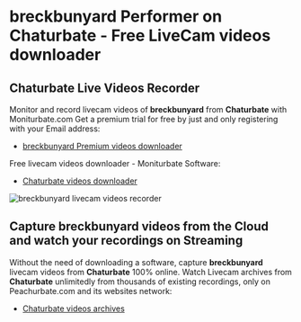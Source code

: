 # breckbunyard Performer on Chaturbate - Free LiveCam videos downloader

## Chaturbate Live Videos Recorder

Monitor and record livecam videos of **breckbunyard** from **Chaturbate** with Moniturbate.com
Get a premium trial for free by just and only registering with your Email address:
* [breckbunyard Premium videos downloader](https://moniturbate.com/request-demo-licence-key.html)

Free livecam videos downloader - Moniturbate Software:
* [Chaturbate videos downloader](https://moniturbate.com/moniturbate-download-software.html)

![breckbunyard livecam videos recorder](https://peachurnet.com/templates/moniturbate-software.png)


## Capture breckbunyard videos from the Cloud and watch your recordings on Streaming

Without the need of downloading a software, capture **breckbunyard** livecam videos from **Chaturbate** 100% online.
Watch Livecam archives from **Chaturbate** unlimitedly from thousands of existing recordings, only on Peachurbate.com and its websites network:
* [Chaturbate videos archives](https://peachurnet.com/)